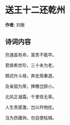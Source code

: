 # 送王十二还乾州

**作者**: 刘敞

## 诗词内容

穷通盖有命，富贵不能早。

君侯希世珍，三十未为老。

栖迟升斗禄，奔走周秦道。

及亲固为荣，捧檄岂辞小。

北风正凝霜，千里径无草。

人生贵感激，岂以外物扰。

当为昂藏驹，勿自使枯槁。

